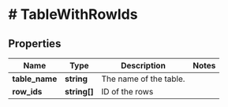 # # TableWithRowIds

## Properties

Name | Type | Description | Notes
------------ | ------------- | ------------- | -------------
**table_name** | **string** | The name of the table. |
**row_ids** | **string[]** | ID of the rows |

